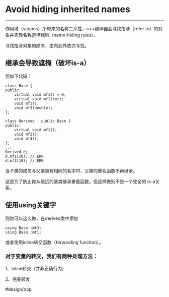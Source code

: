 # Avoid hiding inherited names
- - - -

作用域（scopes）所带来的名称二义性，c++编译器会寻找指涉（refer to）的对象并实现名称遮掩规则（name-hiding rules）。

寻找指涉对象的顺序，由内到外依次寻找。

## 继承会导致遮掩（破坏is-a）
但如下代码：

```
class Base {
public:
	virtual void mf1() = 0;
	virtual void mf1(int);
	void mf3();
	void mf3(double);
};

class Derived : public Base {
public:
	virtual void mf1();
	void mf3();
	void mf4();
};
...
Derived d;
d.mf1(10); // ERR
d.mf3(10); // ERR
```
当子类的成员与父亲类有相同的名字时，父类的重名函数不再继承。

这是为了防止你从疏远的基类继承重载函数。但这样做则不是一个完全的 is-a关系。

## 使用using关键字
则你可以这么做，在derived类中添加

```
using Base::mf3;
using Base::mf1;
```
或者使用inline转交函数（forwarding function）。

### 对于变量的转交，我们有两种处理方法：
1、inline转交（并非正确行为）

2、完美转发

#design/oop